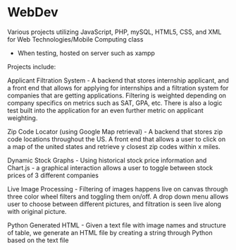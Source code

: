 # WebDev

Various projects utilizing JavaScript, PHP, mySQL, HTML5, CSS, and XML for Web Technologies/Mobile Computing class 

- When testing, hosted on server such as xampp

Projects include:

Applicant Filtration System -
A backend that stores internship applicant, and a front end that allows for applying for internships
and a filtration system for companies that are getting applications. Filtering is weighted depending
on company specifics on metrics such as SAT, GPA, etc. There is also a logic test built into the
application for an even further metric on applicant weighting.

Zip Code Locator (using Google Map retrieval) -
A backend that stores zip code locations throughout the US. A front end that allows a user to click on 
a map of the united states and retrieve y closest zip codes within x miles.

Dynamic Stock Graphs - 
Using historical stock price information and Chart.js - a graphical interaction allows a user to toggle between 
stock prices of 3 different companies

Live Image Processing - 
Filtering of images happens live on canvas through three color wheel filters and toggling them on/off. A drop down
menu allows user to choose between different pictures, and filtration is seen live along with original picture.

Python Generated HTML -
Given a text file with image names and structure of table, we generate an HTML file by creating a string 
through Python based on the text file
